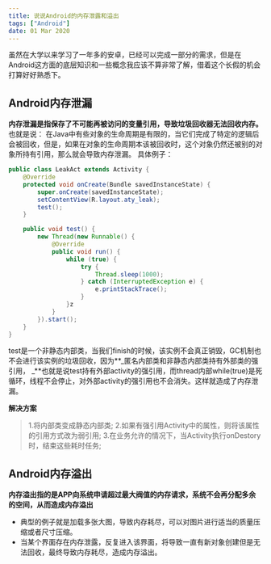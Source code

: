 ```yaml
---
title: 说说Android的内存泄露和溢出
tags: ["Android"]
date: 01 Mar 2020
---
```


虽然在大学以来学习了一年多的安卓，已经可以完成一部分的需求，但是在Android这方面的底层知识和一些概念我应该不算非常了解，借着这个长假的机会打算好好熟悉下。

<!--more-->

## Android内存泄漏

**内存泄漏是指保存了不可能再被访问的变量引用，导致垃圾回收器无法回收内存。**
也就是说：
在Java中有些对象的生命周期是有限的，当它们完成了特定的逻辑后会被回收，但是，如果在对象的生命周期本该被回收时，这个对象仍然还被别的对象所持有引用，那么就会导致内存泄漏。
具体例子：

```java
public class LeakAct extends Activity {
    @Override
    protected void onCreate(Bundle savedInstanceState) {
        super.onCreate(savedInstanceState);
        setContentView(R.layout.aty_leak);
        test();
    }

    public void test() {
        new Thread(new Runnable() {
            @Override
            public void run() {
                while (true) {
                    try {
                        Thread.sleep(1000);
                    } catch (InterruptedException e) {
                        e.printStackTrace();
                    }
                }z
            }
        }).start();
    }
}
```

test是一个非静态内部类，当我们finish的时候，该实例不会真正销毁，GC机制也不会进行该实例的垃圾回收，因为**_匿名内部类和非静态内部类持有外部类的强引用， _**也就是说test持有外部activity的强引用，而thread内部while(true)是死循环，线程不会停止，对外部activity的强引用也不会消失。这样就造成了内存泄漏。

**解决方案**

> 1.将内部类变成静态内部类; 2.如果有强引用Activity中的属性，则将该属性的引用方式改为弱引用; 3.在业务允许的情况下，当Activity执行onDestory时，结束这些耗时任务;

## Android内存溢出

**内存溢出指的是APP向系统申请超过最大阀值的内存请求，系统不会再分配多余的空间，从而造成内存溢出**

- 典型的例子就是加载多张大图，导致内存耗尽，可以对图片进行适当的质量压缩或者尺寸压缩。
- 当某个界面存在内存泄露，反复进入该界面，将导致一直有新对象创建但是无法回收，最终导致内存耗尽，造成内存溢出。
